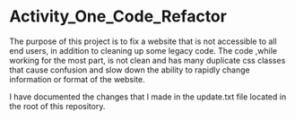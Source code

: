 # Activity_One_Code_Refactor

The purpose of this project is to fix a website that is not accessible to all end users, in addition to cleaning up some legacy code. The code ,while working for the most part, is not clean and has many duplicate css classes that cause confusion and slow down the ability to rapidly change information or format of the website. 

I have documented the changes that I made in the update.txt file located in the root of this repository. 
